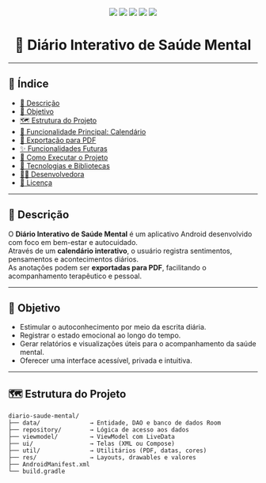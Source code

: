 <p align="center">
  <img src="https://img.shields.io/static/v1?label=Android&message=Studio&color=3DDC84&style=for-the-badge&logo=android"/>
  <img src="https://img.shields.io/static/v1?label=Kotlin&message=1.9%2B&color=7F52FF&style=for-the-badge&logo=kotlin"/>
  <img src="https://img.shields.io/static/v1?label=Room&message=2.x&color=FFA500&style=for-the-badge&logo=sqlite"/>
  <img src="https://img.shields.io/static/v1?label=Status&message=Em%20Desenvolvimento&color=yellow&style=for-the-badge"/>
  <img src="https://img.shields.io/static/v1?label=License&message=MIT&color=green&style=for-the-badge"/>
</p>

<h1 align="center">🧠 Diário Interativo de Saúde Mental</h1>

---

## 📑 Índice

- [📝 Descrição](#-descrição)
- [🎯 Objetivo](#-objetivo)
- [🗺️ Estrutura do Projeto](#️-estrutura-do-projeto)
- [📆 Funcionalidade Principal: Calendário](#-funcionalidade-principal-calendário)
- [📄 Exportação para PDF](#-exportação-para-pdf)
- [✨ Funcionalidades Futuras](#-funcionalidades-futuras)
- [🚀 Como Executar o Projeto](#-como-executar-o-projeto)
- [🔧 Tecnologias e Bibliotecas](#-tecnologias-e-bibliotecas)
- [👩‍💻 Desenvolvedora](#-desenvolvedora)
- [📜 Licença](#-licença)

---

## 📝 Descrição

O **Diário Interativo de Saúde Mental** é um aplicativo Android desenvolvido com foco em bem-estar e autocuidado.  
Através de um **calendário interativo**, o usuário registra sentimentos, pensamentos e acontecimentos diários.  
As anotações podem ser **exportadas para PDF**, facilitando o acompanhamento terapêutico e pessoal.

---

## 🎯 Objetivo

- Estimular o autoconhecimento por meio da escrita diária.  
- Registrar o estado emocional ao longo do tempo.  
- Gerar relatórios e visualizações úteis para o acompanhamento da saúde mental.  
- Oferecer uma interface acessível, privada e intuitiva.  

---

## 🗺️ Estrutura do Projeto

```plaintext
diario-saude-mental/
├── data/              → Entidade, DAO e banco de dados Room
├── repository/        → Lógica de acesso aos dados
├── viewmodel/         → ViewModel com LiveData
├── ui/                → Telas (XML ou Compose)
├── util/              → Utilitários (PDF, datas, cores)
├── res/               → Layouts, drawables e valores
├── AndroidManifest.xml
└── build.gradle

